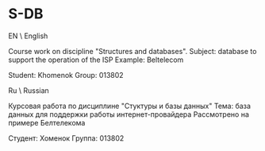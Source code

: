 # S-DB
EN \ English

Course work on discipline "Structures and databases". 
Subject: database to support the operation of the ISP
Example: Beltelecom

Student: Khomenok
Group: 013802  

Ru \ Russian

Курсовая работа по дисциплине "Стуктуры и базы данных"
Тема: база данных для поддержки работы интернет-провайдера
Рассмотрено на примере Белтелекома

Студент: Хоменок
Группа: 013802
